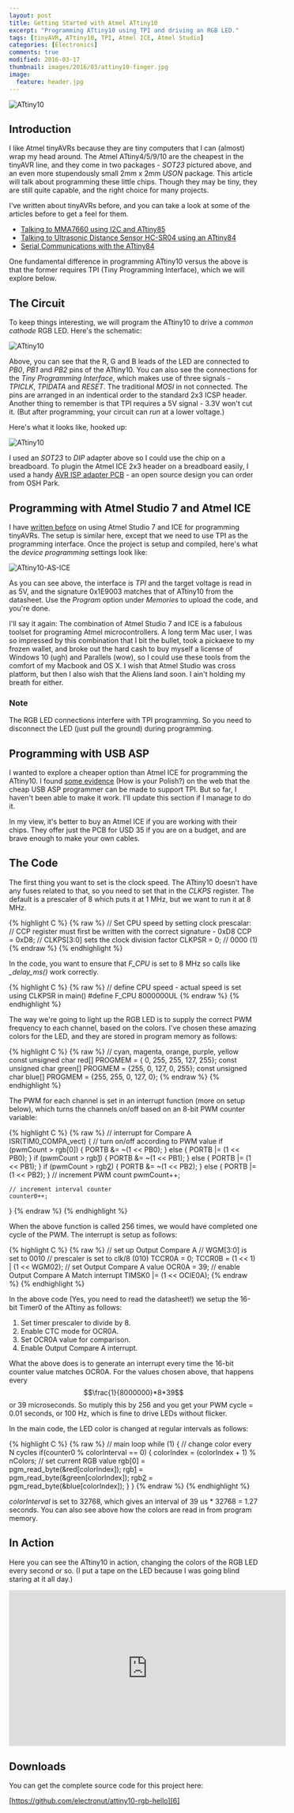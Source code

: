```yaml
---
layout: post
title: Getting Started with Atmel ATtiny10
excerpt: "Programming ATtiny10 using TPI and driving an RGB LED."
tags: [tinyAVR, ATtiny10, TPI, Atmel ICE, Atmel Studio]
categories: [Electronics]
comments: true
modified: 2016-03-17
thumbnail: images/2016/03/attiny10-finger.jpg 
image:
  feature: header.jpg
---
```


![ATtiny10](/images/2016/03/attiny10-finger.jpg "ATtiny10")

## Introduction

I like Atmel tinyAVRs because they are tiny computers that I can
(almost) wrap my head around. The Atmel ATtiny4/5/9/10 are the
cheapest in the tinyAVR line, and they come in two packages - *SOT23*
pictured above, and an even more stupendously small 2mm x 2mm *USON*
package. This article will talk about programming these little
chips. Though they may be tiny, they are still quite capable, and the right
choice for many projects.

I've written about tinyAVRs before, and you can take a look at some 
of the articles before to get a feel for them.

- [Talking to MMA7660 using I2C and ATtiny85][1]
- [Talking to Ultrasonic Distance Sensor HC-SR04 using an ATtiny84][2]
- [Serial Communications with the ATtiny84][3]

One fundamental difference in programming ATtiny10 versus the above is
that the former requires TPI (Tiny Programming Interface), which we will explore
below.

## The Circuit

To keep things interesting, we will program the ATtiny10 to drive a *common cathode* RGB LED. Here's the schematic:

![ATtiny10](/images/2016/03/attiny10-schematic.png "ATtiny10")

Above, you can see that the R, G and B leads of the LED are connected
to *PB0*, *PB1* and *PB2* pins of the ATtiny10. You can also see the
connections for the *Tiny Programming Interface*, which makes use of
three signals - *TPICLK*, *TPIDATA* and *RESET*. The traditional
*MOSI* in not connected. The pins are arranged in an indentical order
to the standard 2x3 ICSP header. Another thing to remember is that TPI 
requires a 5V signal - 3.3V won't cut it. (But after programming, your 
circuit can *run* at a lower voltage.)

Here's what it looks like, hooked up:

![ATtiny10](/images/2016/03/attiny10-hookup.jpg "ATtiny10")

I used an *SOT23* to *DIP* adapter above so I could use the chip on 
a breadboard. To plugin the Atmel ICE 2x3 header on a breadboard easily, 
I used a handy [AVR ISP adapter PCB][4] - an open source design 
you can order from OSH Park.

## Programming with Atmel Studio 7 and Atmel ICE

I have [written before][1] on using Atmel Studio 7 and ICE for programming 
tinyAVRs. The setup is similar here, except that we need to use TPI as the 
programming interface. Once the project is setup and compiled, here's 
what the *device programming* settings look like:

![ATtiny10-AS-ICE](/images/2016/03/attiny10-as-ice.png "ATtiny10-AS-ICE")

As you can see above, the interface is *TPI* and the target voltage 
is read in as 5V, and the signature 0x1E9003 matches that of ATtiny10 
from the datasheet. Use the *Program* option under *Memories* to 
upload the code, and you're done.

I'll say it again: The combination of Atmel Studio 7 and ICE is a
fabulous toolset for programing Atmel microcontrollers. A long term Mac
user, I was so impressed by this combination that I bit the bullet,
took a pickaexe to my frozen wallet, and broke out the hard cash to
buy myself a license of Windows 10 (ugh) and Parallels (wow), so I
could use these tools from the comfort of my Macbook and OS X. I wish 
that Atmel Studio was cross platform, but then I also wish that 
the Aliens land soon. I ain't holding my breath for either.

### Note

The RGB LED connections interfere with TPI programming. So 
you need to disconnect the LED (just pull the ground) during programming.

## Programming with USB ASP

I wanted to explore a cheaper option than Atmel ICE for programming
the ATtiny10. I found [some evidence][5] (How is your Polish?) on the
web that the cheap USB ASP programmer can be made to support TPI. But
so far, I haven't been able to make it work. I'll update this section 
if I manage to do it.

In my view, it's better to buy an Atmel ICE if you are working with their
chips. They offer just the PCB for USD 35 if you are on a budget, and
are brave enough to make your own cables.

## The Code

The first thing you want to set is the clock speed. The ATtiny10 doesn't 
have any fuses related to that, so you need to set that in the *CLKPS* 
register. The default is a prescaler of 8 which puts it at 1 MHz, 
but we want to run it at 8 MHz.

{% highlight C %}
{% raw %}
// Set CPU speed by setting clock prescalar:
// CCP register must first be written with the correct signature - 0xD8
CCP = 0xD8;
//  CLKPS[3:0] sets the clock division factor
CLKPSR = 0; // 0000 (1)
{% endraw %}
{% endhighlight %}

In the code, you want to ensure that *F_CPU* is set to 8 MHz so calls 
like *_delay_ms()* work correctly.

{% highlight C %}
{% raw %}
// define CPU speed - actual speed is set using CLKPSR in main()
#define F_CPU 8000000UL
{% endraw %}
{% endhighlight %}

The way we're going to light up the RGB LED is to supply the correct 
PWM frequency to each channel, based on the colors. I've chosen these 
amazing colors for the LED, and they are stored in program memory as 
follows:

{% highlight C %}
{% raw %}
// cyan, magenta, orange, purple, yellow
const unsigned char red[]   PROGMEM = {  0, 255,  255, 127, 255};
const unsigned char green[] PROGMEM = {255,   0,  127,   0, 255};
const unsigned char blue[]  PROGMEM = {255, 255,    0, 127,   0};
{% endraw %}
{% endhighlight %}

The PWM for each channel is set in an interrupt function (more on setup below), 
which turns the channels on/off based on an 8-bit PWM counter variable:

{% highlight C %}
{% raw %}
// interrupt for Compare A
ISR(TIM0_COMPA_vect)
{
	// turn on/off according to PWM value
	if (pwmCount > rgb[0]) {
		PORTB &= ~(1 << PB0);
	}
	else {
		PORTB |= (1 << PB0);
	}
	if (pwmCount > rgb[1]) {
		PORTB &= ~(1 << PB1);
	}
	else {
		PORTB |= (1 << PB1);
	}
	if (pwmCount > rgb[2]) {
		PORTB &= ~(1 << PB2);
	}
	else {
		PORTB |= (1 << PB2);
	}
	// increment PWM count
	pwmCount++;
	
	// increment interval counter
	counter0++;
}
{% endraw %}
{% endhighlight %}

When the above function is called 256 times, we would have completed one cycle 
of the PWM. The interrupt is setup as follows:

{% highlight C %}
{% raw %}
// set up Output Compare A
// WGM[3:0] is set to 0010
// prescaler is set to clk/8 (010)
TCCR0A = 0;
TCCR0B = (1 << 1) | (1 << WGM02);
// set Output Compare A value
OCR0A = 39;
// enable Output Compare A Match interrupt
TIMSK0 |= (1 << OCIE0A); 
{% endraw %}
{% endhighlight %}

In the above code (Yes, you need to read the datasheet!) we setup 
the 16-bit Timer0 of the ATtiny as follows:

1. Set timer prescaler to divide by 8.
2. Enable CTC mode for OCR0A.
3. Set OCR0A value for comparison.
4. Enable Output Compare A interrupt.

What the above does is to generate an interrupt every time the 16-bit
counter value matches OCR0A. For the values chosen above, that happens
every $$\frac{1}{8000000}*8*39$$ or 39 microseconds. So mutiply this
by 256 and you get your PWM cycle = 0.01 seconds, or 100 Hz, which is
fine to drive LEDs without flicker.

In the main code, the LED color is changed at regular intervals as follows:

{% highlight C %}
{% raw %}
// main loop
while (1) 
{
  // change color every N cycles
  if(counter0 % colorInterval == 0) {
    colorIndex = (colorIndex + 1) % nColors;
	// set current RGB value
	rgb[0] = pgm_read_byte(&red[colorIndex]);
	rgb[1] = pgm_read_byte(&green[colorIndex]);
	rgb[2] = pgm_read_byte(&blue[colorIndex]);
  }
}
{% endraw %}
{% endhighlight %}

*colorInterval* is set to 32768, which gives an interval of 39 us *
 32768 = 1.27 seconds. You can also see above how the colors are read in
 from program memory.

## In Action

Here you can see the ATtiny10 in action, changing the colors of the
RGB LED every second or so. (I put a tape on the LED because I was 
going blind staring at it all day.)

<iframe width="560" height="315" src="https://www.youtube.com/embed/t2HLAUw94Tw" frameborder="0" allowfullscreen></iframe>

## Downloads

You can get the complete source code for this project here:

[https://github.com/electronut/attiny10-rgb-hello][6]

[1]: http://electronut.in/attiny85-mma7660/
[2]: http://electronut.in/talking-to-ultrasonic-distance-sensor-hc-sr04-using-an-attiny84/
[3]: http://electronut.in/serial-communications-with-the-attiny84/
[4]: http://oshpark.com/shared_projects/JCbaKwcL
[5]: http://mirekk36.blogspot.in/2013/07/attiny10-tpi-usbasp-mkavrcalculator.html
[6]: https://github.com/electronut/attiny10-rgb-hello
